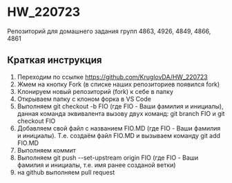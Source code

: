 # HW_220723
Репозиторий для домашнего задания групп 4863, 4926, 4849, 4866, 4861
## Краткая инструкция
1. Переходим по ссылке https://github.com/KruglovDA/HW_220723
2. Жмем на кнопку Fork (в списке наших репозиториев появился fork)
3. Клонируем новый репозиторий  (fork) к себе в папку
4. Открываем папку с клоном форка в VS Code
5. Выполняем git checkout -b FIO (где FIO - Ваши фамилия и инициалы), данная команда эквивалента вызову двух команд: git branch FIO и git checkout FIO
6. Добавляем свой файл с названием FIO.MD (где FIO - Ваши фамилия и инициалы). Т.е. создаём файл FIO.MD и вызываем команду git add FIO.MD
7. Выполняем коммит
8. Выполняем git push --set-upstream origin FIO (где FIO - Ваши фамилия и инициалы, т.е. имя ранее созданой ветки)
9. на github выполняем pull request
